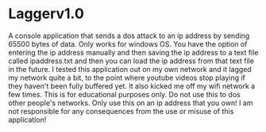 # Laggerv1.0
A console application that sends a dos attack to an ip address by sending 65500 bytes of data. Only works for windows OS. You have the option of entering the ip address manually and then saving the ip address to a text file called ipaddress.txt and then you can load the ip address from that text file in the future. I tested this application out on my own network and it lagged my network quite a bit, to the point where youtube videos stop playing if they haven't been fully buffered yet. It also kicked me off my wifi network a few times. This is for educational purposes only. Do not use this to dos other people's networks. Only use this on an ip address that  you own! I am not responsible for any consequences from the use or misuse of this application!

